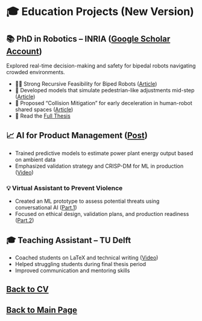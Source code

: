 # 🎓 Education Projects (New Version)

## 📚 PhD in Robotics – INRIA ([Google Scholar Account](https://scholar.google.fr/citations?user=V5lAMN4AAAAJ&hl=fr))
Explored real-time decision-making and safety for bipedal robots navigating crowded environments.

- 💪🏻 Strong Recursive Feasibility for Biped Robots ([Article](https://inria.hal.science/hal-01618881/file/ICHR17_0017_FI.pdf))
- 🦿 Developed models that simulate pedestrian-like adjustments mid-step ([Article](https://inria.hal.science/hal-02267426/document))
- 🚶 Proposed “Collision Mitigation” for early deceleration in human-robot shared spaces ([Article](https://inria.hal.science/hal-04200354/file/2023_IROS_Ciocca_et_al_.pdf))
- 📜 Read the [Full Thesis](https://theses.hal.science/tel-03065088/file/CIOCCA_2020_archivage.pdf)

## 📈 AI for Product Management ([Post](https://www.linkedin.com/posts/matteociocca_virtual-assistant-for-violence-prevention-activity-7110728554371244032-jilg?utm_source=share&utm_medium=member_desktop&rcm=ACoAABN7odwBCTSkSQQbgUbxRNshm2Aiwhhjvqs))

- Trained predictive models to estimate power plant energy output based on ambient data
- Emphasized validation strategy and CRISP-DM for ML in production ([Video](https://www.youtube.com/watch?v=zTrsH-3jjGE))

### 💡 Virtual Assistant to Prevent Violence
- Created an ML prototype to assess potential threats using conversational AI ([Part.1](https://www.youtube.com/watch?v=DRpccKmPCUQ))
- Focused on ethical design, validation plans, and production readiness ([Part.2](https://www.youtube.com/watch?v=ZZzr4xP3w8E))

## 🎓 Teaching Assistant – TU Delft
- Coached students on LaTeX and technical writing ([Video](https://www.youtube.com/watch?v=_pDUcLjUMNo))
- Helped struggling students during final thesis period
- Improved communication and mentoring skills

## [Back to CV](https://teoka.github.io/career/CV.html)
## [Back to Main Page](https://teoka.github.io)
